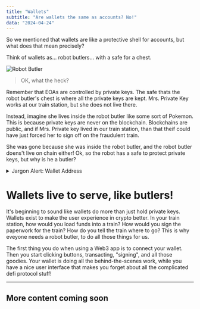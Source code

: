 ```yaml
---
title: "Wallets"
subtitle: "Are wallets the same as accounts? No!"
data: "2024-04-24"
---
```


So we mentioned that wallets are like a protective shell for accounts, but what does that
mean precisely?

Think of wallets as... robot butlers... with a safe for a chest.

![Robot Butler](/images/butler.svg)

> OK, what the heck?

Remember that EOAs are controlled by private keys. The safe thats the robot butler's chest is
where all the private keys are kept. Mrs. Private Key works at our train station, but she does
not live there.

Instead, imagine she lives inside the robot butler like some sort of Pokemon. This is because
private keys are never on the blockchain. Blockchains are public, and if Mrs. Private key lived
in our train station, than that theif could have just forced her to sign off on the fraudulent
train.

She was gone because she was inside the robot butler, and the robot butler doens't live on chain
either! Ok, so the robot has a safe to protect private keys, but why is he a butler?

<details>
  <summary>Jargon Alert: Wallet Address</summary>

---

> Give me your **wallet address** so you can afford housing this month.

**Q:** I know EOAs have an address, but what's a wallet address?

**A:** What this person is referring to with the word "wallet address" is just the address of the
primary EOA associated with your wallet.

Technically, wallets don't have an address. But as with the word "account" referring to an EOA, the
word "wallet address" is used to refer to the primary address of the EOA associated with your wallet.

---

</details>

# Wallets live to serve, like butlers!

It's beginning to sound like wallets do more than just hold private keys. Wallets exist to make
the user experience in crypto better. In your train station, how would you load funds into a train?
How would you sign the paperwork for the train? How do you tell the train where to go? This is why
eveyone needs a robot butler, to do all those things for us.

The first thing you do when using a Web3 app is to connect your wallet. Then you start clicking
buttons, transacting, "signing", and all those goodies. Your wallet is doing all the behind-the-scenes
work, while you have a nice user interface that makes you forget about all the complicated defi
protocol stuff!

<!-- # The butler can also teleport.

Wallets can manage multiple accounts. Wallets are not part of the blockchain, so they don't adhere
to blockchain physics.

# Robot Butlers make private keys

If you've made a new wallet (not a new account), you'll have been given a seed phrase. This seed
phrase -->

---

## More content coming soon

<!-- # Improving User Experience

Crypto wallets exist to make management easier. Wallets are also
essential for improving the user experience, and make crypto accessible to everyone without
drowning them in details.

When you make a new software wallet, the wallet will give you a seed phrase. From this seed phrase
a private key is derived (as we explored in the EOA section), which derives a public key, which
derives an address.

A wallet can manage multiple EOAs. Multiple private keys can be made from a single seed phrase.
The butler is so good at his job he can essentially teleport to which ever station he needs to be at.

# Where are wallets?

**Not** on the blockchain!
Wallets, unlike EOAs and transactions, are **not** part of the blockchain. Instead they interact with
your EOAs on the blockchain using your private keys you gave the wallet access to.

The robot butler's
chest is a safe with all your private keys inside. The combination to open it is your seed phrase.
If the butler has your keys, and the butler is not on chain, than neither are your keys!

Private keys will **never** be on the blockchain, or else everyone could see them and start forging
transactions like crazy! -->
